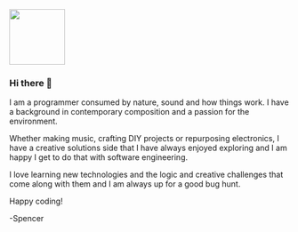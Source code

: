 <div id='header'>
   <img src="https://media.giphy.com/media/Ssr2HaSSqw8ggmLHUO/giphy.gif" width="100" />
   
<!--    <div id='badges'>
      <a href="https://www.linkedin.com/in/spencer-iascone-56b28b62/">
         <img src="https://img.shields.io/badge/LinkedIn-blue?logo=linkedin&logoColor=white&style=for-the-badge" />
      </a>
   </div> -->
</div>

### Hi there 👋

I am a programmer consumed by nature, sound and how things work. I have a background in contemporary composition and a passion for the environment.

Whether making music, crafting DIY projects or repurposing electronics, I have a creative solutions side that I have always enjoyed exploring and I am happy I get to do that with software engineering. 

I love learning new technologies and the logic and creative challenges that come along with them and I am always up for a good bug hunt. 

Happy coding!

-Spencer

<!--
**siascone/siascone** is a ✨ _special_ ✨ repository because its `README.md` (this file) appears on your GitHub profile.

Here are some ideas to get you started:

- 🔭 I’m currently working on ...
- 🌱 I’m currently learning ...
- 👯 I’m looking to collaborate on ...
- 🤔 I’m looking for help with ...
- 💬 Ask me about ...
- 📫 How to reach me: ...
- 😄 Pronouns: ...
- ⚡ Fun fact: ...
-->
